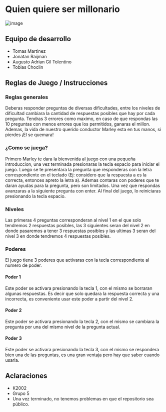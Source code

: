# Quien quiere ser millonario

![image](https://user-images.githubusercontent.com/102559756/193975944-218607a3-6e04-4ec7-bfc0-0749b39bd7ea.png)

## Equipo de desarrollo

- Tomas Martinez
- Jonatan Raijman
- Augusto Adrian Gil Tolentino
- Tobias Choclin

## Reglas de Juego / Instrucciones

### Reglas generales 
Deberas responder preguntas de diversas dificultades, entre los niveles de dificultad cambiara la cantidad de respuestas posibles que hay por cada pregunta. Tendras 3 errores como maximo, en caso de que respondas las 10 preguntas con menos errores que los permitidos, ganaras el millon. Ademas, la vida de nuestro querido conductor Marley esta en tus manos, si pierdes ¡El se quemara!

### ¿Como se juega?
Primero Marley te dara la bienvenida al juego con una pequeña introduccion, una vez terminada presionaras la tecla espacio para iniciar el juego. Luego se te presentara la pregunta que responderas con la letra correspondiente en el teclado (Ej: considero que la respuesta a es la correcta, entonces apreto la letra a). Ademas contaras con poderes que te daran ayudas para la pregunta, pero son limitados. Una vez que respondas avanzaras a la siguiente pregunta con enter. Al final del juego, lo reiniciaras presionando la tecla espacio.

### Niveles
Las primeras 4 preguntas corresponderan al nivel 1 en el que solo tendremos 2 respuestas posibles, las 3 siguientes seran del nivel 2 en donde pasaremos a tener 3 respuestas posibles y las ultimas 3 seran del nivel 3 en donde tendremos 4 respuestas posibles.

### Poderes
El juego tiene 3 poderes que activaras con la tecla correspondiente al numero de poder.
#### Poder 1
Este poder se activara presionando la tecla 1, con el mismo se borraran algunas respuestas. Es decir que solo quedara la respuesta correcta y una incorrecta, es conveniente usar este poder a partir del nivel 2.
#### Poder 2
Este poder se activara presionando la tecla 2, con el mismo se cambiara la pregunta por una del mismo nivel de la pregunta actual.
#### Poder 3
Este poder se activara presionando la tecla 3, con el mismo se respondera bien una de las preguntas, es una gran ventaja pero hay que saber cuando usarla. 

## Aclaraciones

- K2002
- Grupo 5
- Una vez terminado, no tenemos problemas en que el repositorio sea público. 
